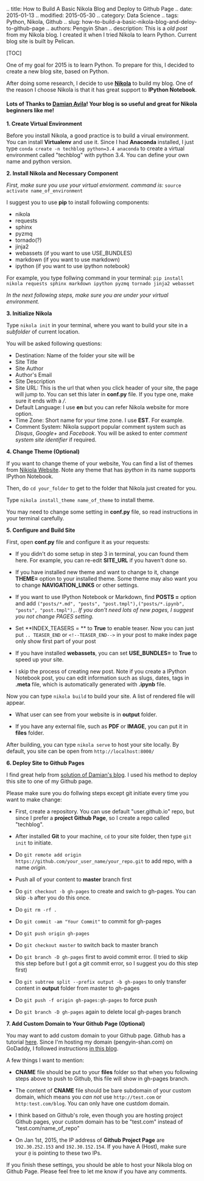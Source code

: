 .. title: How to Build A Basic Nikola Blog and Deploy to Github Page
.. date: 2015-01-13
.. modified: 2015-05-30
.. category: Data Science
.. tags: Python, Nikola, Github
.. slug: how-to-build-a-basic-nikola-blog-and-deloy-to-github-page
.. authors: Pengyin Shan
.. description: This is a *old post* from my Nikola blog. I created it when I tried Nikola to learn Python. Current blog site is built by Pelican.

[TOC]

One of my goal for 2015 is to learn Python. To prepare for this, I decided to create a new blog site, based on Python.

After doing some research, I decide to use <a href="http://getnikola.com/">**Nikola**</a> to build my blog. One of the reason I choose Nikola is that it has great support to **IPython Notebook**.

#### Lots of Thanks to <a href="http://www.damian.oquanta.info/">Damian Avila</a>! Your blog is so useful and great for Nikola beginners like me!

**1. Create Virtual Environment**

Before you install Nikola, a good practice is to build a virual environment. You can install **Virtualenv** and use it. Since I had **Anaconda** installed, I just type `conda create -n techblog python=3.4 anaconda` to create a virtual environment called "techblog" with python 3.4. You can define your own name and python version.

**2. Install Nikola and Necessary Component**

*First, make sure you use your virtual enviorment. command is:* `source activate name_of_environment`

I suggest you to use **pip** to install followiing components:
- nikola
- requests
- sphinx
- pyzmq
- tornado(?)
- jinja2
- webassets (if you want to use USE_BUNDLES)
- markdown (if you want to use markdown)
- ipython (if you want to use ipython notebook)

For example, you type follwing command in your terminal: `pip install nikola requests sphinx markdown ipython pyzmq tornado jinja2 webasset`

*In the next following steps, make sure you are under your virtual environment.*

**3. Initialize Nikola**

Type `nikola init` in your terminal, where you want to build your site in a *subfolder* of current location.

You will be asked following questions:
- Destination: Name of the folder your site will be
- Site Title
- Site Author
- Author's Email
- Site Description
- Site URL: This is the url that when you click header of your site, the page will jump to. You can set this later in **conf.py** file. If you type one, make sure it ends with a */*.
- Default Language: I use **en** but you can refer Nikola website for more option.
- Time Zone: Short name for your time zone. I use **EST**. For example.
- Comment System: Nikola support popular comment system such as *Disqus*, *Google+* and *Facebook*. You will be asked to enter *comment system site identifier* if required.

**4. Change Theme (Optional)**

If you want to change theme of your website, You can find a list of themes from <a href="http://themes.getnikola.com/">Nikiola Website</a>. Note any theme that has *ipython* in its name supports IPython Notebook.

Then, do `cd your_folder` to get to the folder that Nikola just created for you.

Type `nikola install_theme name_of_theme` to install theme.

You may need to change some setting in **conf.py** file, so read instructions in your terminal carefully.

**5. Configure and Build Site**

First, open **conf.py** file and configure it as your requests:

- If you didn't do some setup in step 3 in terminal, you can found them here. For example, you can re-edit **SITE_URL** if you haven't done so.

- If you have installed new theme and want to change to it, change **THEME=** option to your installed theme. Some theme may also want you to change **NAVIGATION_LINKS** or other settings.

- If you want to use IPython Notebook or Markdown, find **POSTS =** option and add `("posts/*.md", "posts", "post.tmpl"),("posts/*.ipynb", "posts", "post.tmpl"),`. *If you don't need lots of new pages, I suggest you not change PAGES setting.*
- Set **INDEX_TEASERS = ** to **True** to enable teaser. Now you can just put `.. TEASER_END` or `<!--TEASER_END-->` in your post to make index page only show first part of your post

- If you have installed **webassets**, you can set **USE_BUNDLES=** to **True** to speed up your site.

- I skip the process of creating new post. Note if you create a IPython Notebook post, you can edit information such as slugs, dates, tags in **.meta** file, which is automatically generated with **.ipynb** file.

Now you can type `nikola build` to build your site. A list of rendered file will appear.

- What user can see from your website is in **output** folder.

- If you have any external file, such as **PDF** or **IMAGE**, you can put it in **files** folder.

After building, you can type `nikola serve` to host your site locally. By default, you site can be open from `http://localhost:8000/`

**6. Deploy Site to Github Pages**

I find great help from <a href="http://www.damian.oquanta.info/posts/one-line-deployment-of-your-site-to-gh-pages.html">solution of Damian's blog</a>. I used his method to deploy this site to one of my Github page.

Please make sure you do follwing steps except git initiate every time you want to make change:

- First, create a repository. You can use default "user.github.io" repo, but since I prefer a **project Github Page**, so I create a repo called "techblog".

- After installed **Git** to your machine, `cd` to your site folder, then type `git init` to initiate.

- Do `git remote add origin https://github.com/your_user_name/your_repo.git` to add repo, with a name *origin*.

- Push all of your content to **master** branch first

- Do `git checkout -b gh-pages` to create and swich to gh-pages. You can skip `-b` after you do this once.

- Do `git rm -rf .`

- Do `git commit -am "Your Commit"` to commit for gh-pages

- Do `git push origin gh-pages`

- Do `git checkout master` to switch back to master branch

- Do `git branch -D gh-pages` first to avoid commit error. (I tried to skip this step before but I got a git commit error, so I suggest you do this step first)

- Do `git subtree split --prefix output -b gh-pages` to only transfer content in **output** folder from master to gh-pages

- Do `git push -f origin gh-pages:gh-pages` to force push

- Do `git branch -D gh-pages` again to delete local gh-pages branch

**7. Add Custom Domain to Your Github Page (Optional)**

You may want to add custom domain to your Github page. Github has a tutorial <a href="https://help.github.com/articles/setting-up-a-custom-domain-with-github-pages/">here</a>. Since I'm hosting my domain (pengyin-shan.com) on GoDaddy, I followed instructions <a href="http://captainwhippet.com/blog/2014/05/11/blog-setup-details.html">in this blog</a>.

A few things I want to mention:

- **CNAME** file should be put to your **files** folder so that when you following steps above to push to Github, this file will show in gh-pages branch.

- The content of **CNAME** file should be bare subdomain of your custom domain, which means you *can not* use `http://test.com` or `http:test.com/blog`. You can only have one custdom domain.

- I think based on Github's role, even though you are hosting project Github pages, your custom domain has to be "test.com" instead of "test.com/name_of_repo"

- On Jan 1st, 2015, the IP address of **Github Project Page** are `192.30.252.153` and `192.30.152.154`. If you have A (Host), make sure your `@` is pointing to these two IPs.

If you finish these settings, you should be able to host your Nikola blog on Github Page. Please feel free to let me know if you have any comments.